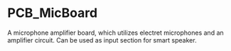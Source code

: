 # PCB_MicBoard
A microphone amplifier board, which utilizes electret microphones and an amplifier circuit. Can be used as input section for smart speaker.
